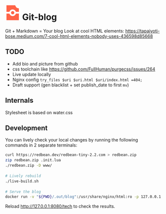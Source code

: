 # ![Git-blog Logo](example/media/favicon.svg "title") Git-blog

Git + Markdown = Your blog
Look at cool HTML elements: <https://tapajyoti-bose.medium.com/7-cool-html-elements-nobody-uses-436598d85668>

## TODO

* Add bio and picture from github
* css toolchain like <https://github.com/FullHuman/purgecss/issues/264>
* Live update locally
* Nginx config `try_files $uri $uri.html $uri/index.html =404;`
* Draft support (gen blacklist + set publish_date to first `mv`)

## Internals

Stylesheet is based on water.css

## Development

You can lively check your local changes by running the following commands in 2 separate terminals:

```bash
curl https://redbean.dev/redbean-tiny-2.2.com > redbean.zip
zip redbean.zip .init.lua
./redbean.zip -D www/

# Lively rebuild
./live-build.sh

# Serve the blog
docker run -v "${PWD}/.out/blog":/usr/share/nginx/html:ro -p 127.0.0.1:8080:80 nginx:alpine
```

Reload <http://127.0.0.1:8080/tech> to check the results.
